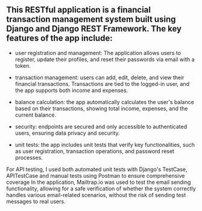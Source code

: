 ## This RESTful application is a financial transaction management system built using Django and Django REST Framework. The key features of the app include:

- user registration and management: The application allows users to register, update their profiles, and reset their passwords via email with a token.

- transaction management: users can add, edit, delete, and view their financial transactions. Transactions are tied to the logged-in user, and the app supports both income and expenses.

- balance calculation: the app automatically calculates the user's balance based on their transactions, showing total income, expenses, and the current balance.

- security: endpoints are secured and only accessible to authenticated users, ensuring data privacy and security.

- unit tests: the app includes unit tests that verify key functionalities, such as user registration, transaction operations, and password reset processes.

For API testing, I used both automated unit tests with Django's TestCase, APITestCase and manual tests using Postman to ensure comprehensive coverage
In the application, Mailtrap.io was used to test the email sending functionality, allowing for a safe verification of whether the system correctly handles various email-related scenarios, without the risk of sending test messages to real users.